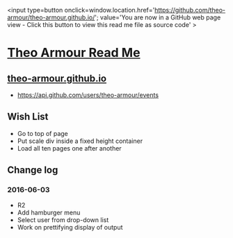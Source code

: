 <span style=display:none; >[You are now in a GitHub source code view - click this link to view Read Me file as a web page]
( https://theo-armour.github.io/#readme.md "View file as a web page." ) </span>
<input type=button onclick=window.location.href='https://github.com/theo-armour/theo-armour.github.io/'; 
value='You are now in a GitHub web page view - Click this button to view this read me file as source code' >


[Theo Armour Read Me]( index.html#readme.md )
===


## [theo-armour.github.io]( https://theo-armour.github.io/index.html )


* https://api.github.com/users/theo-armour/events

## Wish List

* Go to top of page
* Put scale div inside a fixed height container
* Load all ten pages one after another

## Change log

### 2016-06-03

* R2
* Add hamburger menu
* Select user from drop-down list
* Work on prettifying display of output 